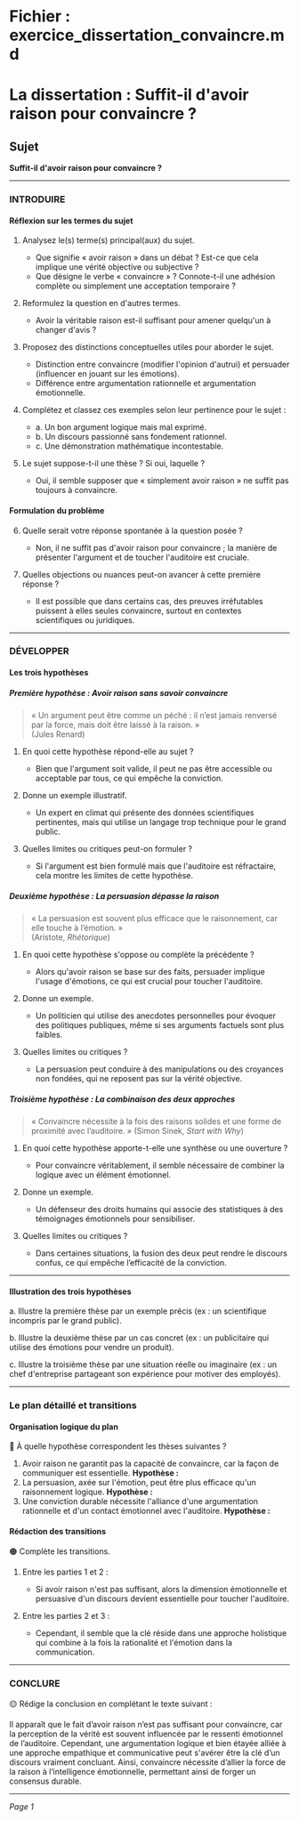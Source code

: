 # Fichier : exercice_dissertation_convaincre.md

# La dissertation : Suffit-il d'avoir raison pour convaincre ?

## Sujet
**Suffit-il d'avoir raison pour convaincre ?**

---

### INTRODUIRE

#### Réflexion sur les termes du sujet

1. Analysez le(s) terme(s) principal(aux) du sujet.
   - Que signifie « avoir raison » dans un débat ? Est-ce que cela implique une vérité objective ou subjective ?
   - Que désigne le verbe « convaincre » ? Connote-t-il une adhésion complète ou simplement une acceptation temporaire ?
   
2. Reformulez la question en d'autres termes.
   - Avoir la véritable raison est-il suffisant pour amener quelqu'un à changer d'avis ?

3. Proposez des distinctions conceptuelles utiles pour aborder le sujet.
   - Distinction entre convaincre (modifier l'opinion d'autrui) et persuader (influencer en jouant sur les émotions).
   - Différence entre argumentation rationnelle et argumentation émotionnelle.

4. Complétez et classez ces exemples selon leur pertinence pour le sujet :
   - a. Un bon argument logique mais mal exprimé.
   - b. Un discours passionné sans fondement rationnel.
   - c. Une démonstration mathématique incontestable.
   
5. Le sujet suppose-t-il une thèse ? Si oui, laquelle ?
   - Oui, il semble supposer que « simplement avoir raison » ne suffit pas toujours à convaincre.

#### Formulation du problème

6. Quelle serait votre réponse spontanée à la question posée ?
   - Non, il ne suffit pas d'avoir raison pour convaincre ; la manière de présenter l'argument et de toucher l'auditoire est cruciale.

7. Quelles objections ou nuances peut-on avancer à cette première réponse ?
   - Il est possible que dans certains cas, des preuves irréfutables puissent à elles seules convaincre, surtout en contextes scientifiques ou juridiques.

---

### DÉVELOPPER

#### Les trois hypothèses

##### Première hypothèse : Avoir raison sans savoir convaincre

> « Un argument peut être comme un péché : il n’est jamais renversé par la force, mais doit être laissé à la raison. »  
> (Jules Renard)

1. En quoi cette hypothèse répond-elle au sujet ?
   - Bien que l'argument soit valide, il peut ne pas être accessible ou acceptable par tous, ce qui empêche la conviction.
   
2. Donne un exemple illustratif.
   - Un expert en climat qui présente des données scientifiques pertinentes, mais qui utilise un langage trop technique pour le grand public.

3. Quelles limites ou critiques peut-on formuler ?
   - Si l'argument est bien formulé mais que l'auditoire est réfractaire, cela montre les limites de cette hypothèse.

##### Deuxième hypothèse : La persuasion dépasse la raison

> « La persuasion est souvent plus efficace que le raisonnement, car elle touche à l’émotion. »  
> (Aristote, *Rhétorique*)

1. En quoi cette hypothèse s'oppose ou complète la précédente ?
   - Alors qu'avoir raison se base sur des faits, persuader implique l'usage d'émotions, ce qui est crucial pour toucher l'auditoire.

2. Donne un exemple.
   - Un politicien qui utilise des anecdotes personnelles pour évoquer des politiques publiques, même si ses arguments factuels sont plus faibles.

3. Quelles limites ou critiques ?
   - La persuasion peut conduire à des manipulations ou des croyances non fondées, qui ne reposent pas sur la vérité objective.

##### Troisième hypothèse : La combinaison des deux approches

> « Convaincre nécessite à la fois des raisons solides et une forme de proximité avec l’auditoire. » 
> (Simon Sinek, *Start with Why*)

1. En quoi cette hypothèse apporte-t-elle une synthèse ou une ouverture ?
   - Pour convaincre véritablement, il semble nécessaire de combiner la logique avec un élément émotionnel.

2. Donne un exemple.
   - Un défenseur des droits humains qui associe des statistiques à des témoignages émotionnels pour sensibiliser.

3. Quelles limites ou critiques ?
   - Dans certaines situations, la fusion des deux peut rendre le discours confus, ce qui empêche l’efficacité de la conviction.

---

#### Illustration des trois hypothèses

a. Illustre la première thèse par un exemple précis (ex : un scientifique incompris par le grand public).

b. Illustre la deuxième thèse par un cas concret (ex : un publicitaire qui utilise des émotions pour vendre un produit).

c. Illustre la troisième thèse par une situation réelle ou imaginaire (ex : un chef d'entreprise partageant son expérience pour motiver des employés).

---

### Le plan détaillé et transitions

#### Organisation logique du plan

🔴 À quelle hypothèse correspondent les thèses suivantes ?

1. Avoir raison ne garantit pas la capacité de convaincre, car la façon de communiquer est essentielle. **Hypothèse :**
2. La persuasion, axée sur l'émotion, peut être plus efficace qu'un raisonnement logique. **Hypothèse :**
3. Une conviction durable nécessite l'alliance d'une argumentation rationnelle et d'un contact émotionnel avec l'auditoire. **Hypothèse :**

#### Rédaction des transitions

🟠 Complète les transitions.

1. Entre les parties 1 et 2 :  
   - Si avoir raison n'est pas suffisant, alors la dimension émotionnelle et persuasive d'un discours devient essentielle pour toucher l'auditoire.

2. Entre les parties 2 et 3 :  
   - Cependant, il semble que la clé réside dans une approche holistique qui combine à la fois la rationalité et l'émotion dans la communication.

---

### CONCLURE

🟡 Rédige la conclusion en complétant le texte suivant :

Il apparaît que le fait d’avoir raison n’est pas suffisant pour convaincre, car la perception de la vérité est souvent influencée par le ressenti émotionnel de l’auditoire. Cependant, une argumentation logique et bien étayée alliée à une approche empathique et communicative peut s'avérer être la clé d’un discours vraiment concluant. Ainsi, convaincre nécessite d’allier la force de la raison à l’intelligence émotionnelle, permettant ainsi de forger un consensus durable. 

---

*Page 1*